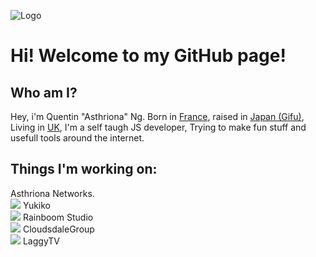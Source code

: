 ![Logo](https://cdn.asthriona.com/logohdblack.png) 
# Hi! Welcome to my GitHub page!  
## Who am I?
Hey, i'm Quentin "Asthriona" Ng.
Born in [France](https://www.google.co.jp/search?q=Lille), raised in [Japan (Gifu)](https://www.google.co.jp/search?q=gifu), Living in [UK](https://www.google.com/search?q=Ashford), I'm a self taugh JS developer, Trying to make fun stuff and usefull tools around the internet.  
## Things I'm working on:  
Asthriona Networks.  
![](https://avatars2.githubusercontent.com/u/64365908?s=20&v=4) Yukiko   
![](https://avatars3.githubusercontent.com/u/60817986?s=20&v=4) Rainboom Studio  
![](https://avatars1.githubusercontent.com/u/42117177?s=20&v=4) CloudsdaleGroup  
![](https://avatars1.githubusercontent.com/u/60999616?s=20&v=4) LaggyTV
